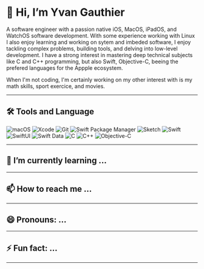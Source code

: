 # 👋 Hi, I’m Yvan Gauthier 
A software engineer with a passion native iOS, MacOS, iPadOS, and WatchOS software  development. With some experience working with Linux I also enjoy learning and working on sytem and imbeded software, I enjoy tackling complex problems, building tools, and delving into low-level development. I have a strong interest in mastering deep technical subjects like C and C++ programming, but also Swift, Objective-C, beeing the prefered languages for the Appple ecosystem. 

When I'm not coding, I'm certainly working on my other interest with is my math skills, sport exercice, and movies. 


--------
## 🛠️ Tools and Language 

  ![macOS](https://img.shields.io/badge/macOS-15.3-blue?style=for-the-badge&logo=apple)
  ![Xcode](https://img.shields.io/badge/Xcode-16.0-blue?style=for-the-badge&logo=xcode)
  ![Git](https://img.shields.io/badge/Git-2.33.0-orange?style=for-the-badge&logo=git)
  ![Swift Package Manager](https://img.shields.io/badge/Swift%20Package%20Manager-5.5-ffac45?style=for-the-badge&logo=swift)
  ![Sketch](https://img.shields.io/badge/Sketch-89.0-F7B500?style=for-the-badge&logo=sketch)
  ![Swift](https://img.shields.io/badge/Swift-5.5-orange?style=for-the-badge&logo=swift)
  ![SwiftUI](https://img.shields.io/badge/SwiftUI-3.0-blue?style=for-the-badge&logo=swift)
  ![Swift Data](https://img.shields.io/badge/Swift%20Data-1.0-orange?style=for-the-badge&logo=swift)
  ![C](https://img.shields.io/badge/C-Standard-%2300599C?style=for-the-badge&logo=c)
  ![C++](https://img.shields.io/badge/C++-17-%2300599C?style=for-the-badge&logo=c%2B%2B)
  ![Objective-C](https://img.shields.io/badge/Objective--C-2.0-blue?style=for-the-badge&logo=apple)

---------
## 🌱 I’m currently learning ...

_________
## 📫 How to reach me ...

__________  
## 😄 Pronouns: ...

__________
  
## ⚡ Fun fact: ...

___________

<!---
Sda392911/Sda392911 is a ✨ special ✨ repository because its `README.md` (this file) appears on your GitHub profile.
You can click the Preview link to take a look at your changes.
--->
